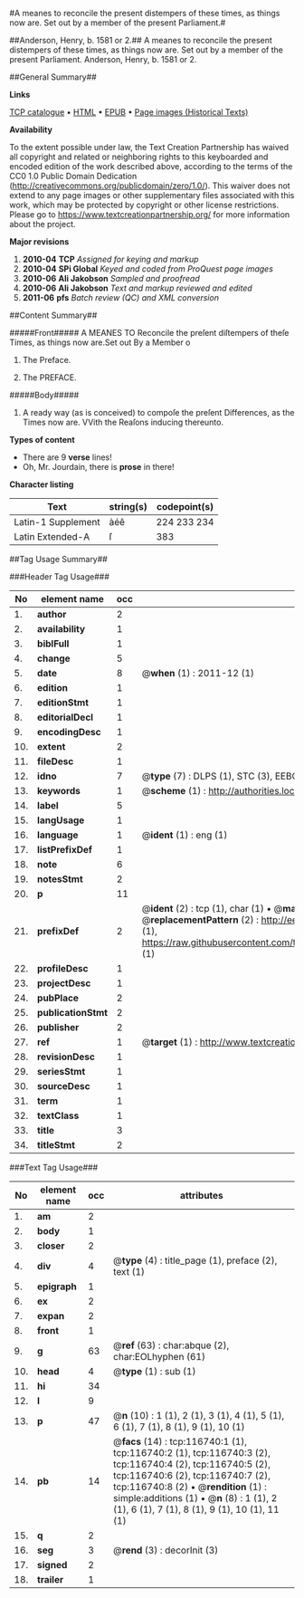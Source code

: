 #A meanes to reconcile the present distempers of these times, as things now are. Set out by a member of the present Parliament.#

##Anderson, Henry, b. 1581 or 2.##
A meanes to reconcile the present distempers of these times, as things now are. Set out by a member of the present Parliament.
Anderson, Henry, b. 1581 or 2.

##General Summary##

**Links**

[TCP catalogue](http://www.ota.ox.ac.uk/tcp/)  • 
[HTML](http://tei.it.ox.ac.uk/tcp/Texts-HTML/free/A75/A75326.html)  • 
[EPUB](http://tei.it.ox.ac.uk/tcp/Texts-EPUB/free/A75/A75326.epub) • 
[Page images (Historical Texts)](https://historicaltexts.jisc.ac.uk/eebo-99864510e)

**Availability**

To the extent possible under law, the Text Creation Partnership has waived all copyright and related or neighboring rights to this keyboarded and encoded edition of the work described above, according to the terms of the CC0 1.0 Public Domain Dedication (http://creativecommons.org/publicdomain/zero/1.0/). This waiver does not extend to any page images or other supplementary files associated with this work, which may be protected by copyright or other license restrictions. Please go to https://www.textcreationpartnership.org/ for more information about the project.

**Major revisions**

1. __2010-04__ __TCP__ *Assigned for keying and markup*
1. __2010-04__ __SPi Global__ *Keyed and coded from ProQuest page images*
1. __2010-06__ __Ali Jakobson__ *Sampled and proofread*
1. __2010-06__ __Ali Jakobson__ *Text and markup reviewed and edited*
1. __2011-06__ __pfs__ *Batch review (QC) and XML conversion*

##Content Summary##

#####Front#####
A MEANES TO Reconcile the preſent diſtempers of theſe Times, as things now are.Set out By a Member o
1. The Preface.

1. The PREFACE.

#####Body#####

1. A ready way (as is conceived) to compoſe the preſent Differences, as the Times now are. VVith the Reaſons inducing thereunto.

**Types of content**

  * There are 9 **verse** lines!
  * Oh, Mr. Jourdain, there is **prose** in there!

**Character listing**


|Text|string(s)|codepoint(s)|
|---|---|---|
|Latin-1 Supplement|àéê|224 233 234|
|Latin Extended-A|ſ|383|

##Tag Usage Summary##

###Header Tag Usage###

|No|element name|occ|attributes|
|---|---|---|---|
|1.|__author__|2||
|2.|__availability__|1||
|3.|__biblFull__|1||
|4.|__change__|5||
|5.|__date__|8| @__when__ (1) : 2011-12 (1)|
|6.|__edition__|1||
|7.|__editionStmt__|1||
|8.|__editorialDecl__|1||
|9.|__encodingDesc__|1||
|10.|__extent__|2||
|11.|__fileDesc__|1||
|12.|__idno__|7| @__type__ (7) : DLPS (1), STC (3), EEBO-CITATION (1), PROQUEST (1), VID (1)|
|13.|__keywords__|1| @__scheme__ (1) : http://authorities.loc.gov/ (1)|
|14.|__label__|5||
|15.|__langUsage__|1||
|16.|__language__|1| @__ident__ (1) : eng (1)|
|17.|__listPrefixDef__|1||
|18.|__note__|6||
|19.|__notesStmt__|2||
|20.|__p__|11||
|21.|__prefixDef__|2| @__ident__ (2) : tcp (1), char (1)  •  @__matchPattern__ (2) : ([0-9\-]+):([0-9IVX]+) (1), (.+) (1)  •  @__replacementPattern__ (2) : http://eebo.chadwyck.com/downloadtiff?vid=$1&page=$2 (1), https://raw.githubusercontent.com/textcreationpartnership/Texts/master/tcpchars.xml#$1 (1)|
|22.|__profileDesc__|1||
|23.|__projectDesc__|1||
|24.|__pubPlace__|2||
|25.|__publicationStmt__|2||
|26.|__publisher__|2||
|27.|__ref__|1| @__target__ (1) : http://www.textcreationpartnership.org/docs/. (1)|
|28.|__revisionDesc__|1||
|29.|__seriesStmt__|1||
|30.|__sourceDesc__|1||
|31.|__term__|1||
|32.|__textClass__|1||
|33.|__title__|3||
|34.|__titleStmt__|2||


###Text Tag Usage###

|No|element name|occ|attributes|
|---|---|---|---|
|1.|__am__|2||
|2.|__body__|1||
|3.|__closer__|2||
|4.|__div__|4| @__type__ (4) : title_page (1), preface (2), text (1)|
|5.|__epigraph__|1||
|6.|__ex__|2||
|7.|__expan__|2||
|8.|__front__|1||
|9.|__g__|63| @__ref__ (63) : char:abque (2), char:EOLhyphen (61)|
|10.|__head__|4| @__type__ (1) : sub (1)|
|11.|__hi__|34||
|12.|__l__|9||
|13.|__p__|47| @__n__ (10) : 1 (1), 2 (1), 3 (1), 4 (1), 5 (1), 6 (1), 7 (1), 8 (1), 9 (1), 10 (1)|
|14.|__pb__|14| @__facs__ (14) : tcp:116740:1 (1), tcp:116740:2 (1), tcp:116740:3 (2), tcp:116740:4 (2), tcp:116740:5 (2), tcp:116740:6 (2), tcp:116740:7 (2), tcp:116740:8 (2)  •  @__rendition__ (1) : simple:additions (1)  •  @__n__ (8) : 1 (1), 2 (1), 6 (1), 7 (1), 8 (1), 9 (1), 10 (1), 11 (1)|
|15.|__q__|2||
|16.|__seg__|3| @__rend__ (3) : decorInit (3)|
|17.|__signed__|2||
|18.|__trailer__|1||
